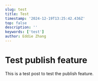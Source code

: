 ```yaml
---
slug: test
title: Test
timestamp: '2024-12-19T13:25:42.436Z'
top: false
description: ''
keywords: ['test']
author: Eddie Zhang
---
```


# Test publish feature

This is a test post to test the publish feature.
